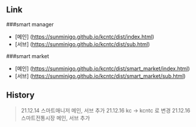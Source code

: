 ## Link
###smart manager
- [메인] (https://sunminigo.github.io/kcntc/dist/index.html)
- [서브] (https://sunminigo.github.io/kcntc/dist/sub.html)

###smart market
- [메인] (https://sunminigo.github.io/kcntc/dist/smart_market/index.html)
- [서브] (https://sunminigo.github.io/kcntc/dist/smart_market/sub.html)

## History
> 21.12.14 스마트매니저 메인, 서브 추가
> 21.12.16 kc -> kcntc 로 변경
> 21.12.16 스마트전통시장 메인, 서브 추가

